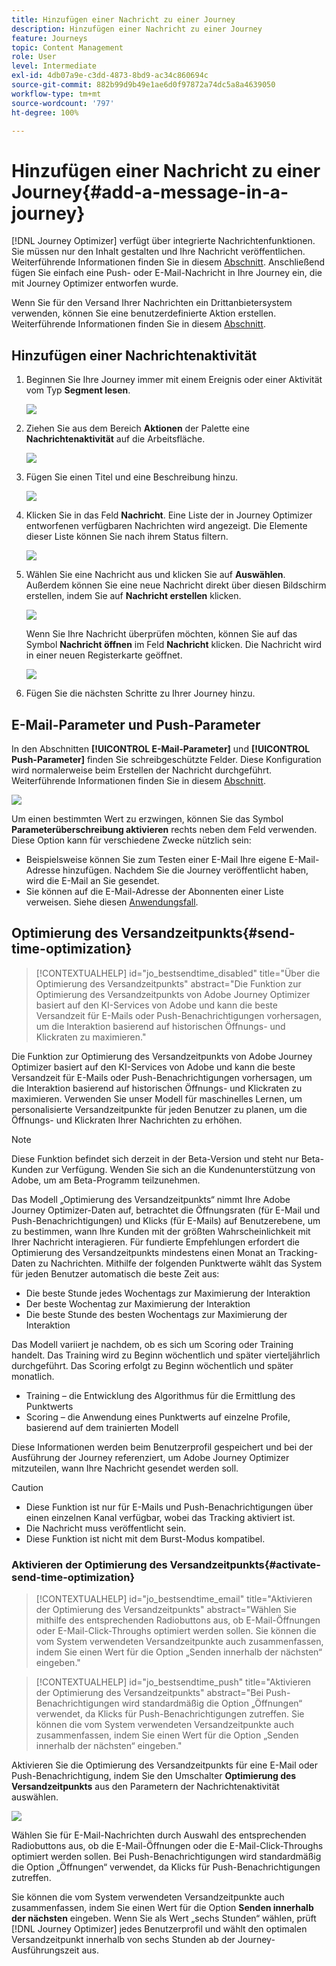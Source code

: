 ```yaml
---
title: Hinzufügen einer Nachricht zu einer Journey
description: Hinzufügen einer Nachricht zu einer Journey
feature: Journeys
topic: Content Management
role: User
level: Intermediate
exl-id: 4db07a9e-c3dd-4873-8bd9-ac34c860694c
source-git-commit: 882b99d9b49e1ae6d0f97872a74dc5a8a4639050
workflow-type: tm+mt
source-wordcount: '797'
ht-degree: 100%

---
```


# Hinzufügen einer Nachricht zu einer Journey{#add-a-message-in-a-journey}

[!DNL Journey Optimizer] verfügt über integrierte Nachrichtenfunktionen. Sie müssen nur den Inhalt gestalten und Ihre Nachricht veröffentlichen. Weiterführende Informationen finden Sie in diesem [Abschnitt](../messages/get-started-content.md). Anschließend fügen Sie einfach eine Push- oder E-Mail-Nachricht in Ihre Journey ein, die mit Journey Optimizer entworfen wurde.

Wenn Sie für den Versand Ihrer Nachrichten ein Drittanbietersystem verwenden, können Sie eine benutzerdefinierte Aktion erstellen. Weiterführende Informationen finden Sie in diesem [Abschnitt](../action/action.md).

## Hinzufügen einer Nachrichtenaktivität

1. Beginnen Sie Ihre Journey immer mit einem Ereignis oder einer Aktivität vom Typ **Segment lesen**.

   ![](assets/jo-message0.png)

1. Ziehen Sie aus dem Bereich **Aktionen** der Palette eine **Nachrichtenaktivität** auf die Arbeitsfläche.

   ![](assets/jo-message1.png)

1. Fügen Sie einen Titel und eine Beschreibung hinzu.

   ![](assets/jo-message2.png)

1. Klicken Sie in das Feld **Nachricht**. Eine Liste der in Journey Optimizer entworfenen verfügbaren Nachrichten wird angezeigt. Die Elemente dieser Liste können Sie nach ihrem Status filtern.

   ![](assets/jo-message3.png)

1. Wählen Sie eine Nachricht aus und klicken Sie auf **Auswählen**. Außerdem können Sie eine neue Nachricht direkt über diesen Bildschirm erstellen, indem Sie auf **Nachricht erstellen** klicken.

   ![](assets/jo-message4-ter.png)

   Wenn Sie Ihre Nachricht überprüfen möchten, können Sie auf das Symbol **Nachricht öffnen** im Feld **Nachricht** klicken. Die Nachricht wird in einer neuen Registerkarte geöffnet.

   ![](assets/jo-message4-bis.png)

1. Fügen Sie die nächsten Schritte zu Ihrer Journey hinzu.

## E-Mail-Parameter und Push-Parameter

In den Abschnitten **[!UICONTROL E-Mail-Parameter]** und **[!UICONTROL Push-Parameter]** finden Sie schreibgeschützte Felder. Diese Konfiguration wird normalerweise beim Erstellen der Nachricht durchgeführt. Weiterführende Informationen finden Sie in diesem [Abschnitt](../messages/get-started-content.md).

![](assets/jo-message4.png)

Um einen bestimmten Wert zu erzwingen, können Sie das Symbol **Parameterüberschreibung aktivieren** rechts neben dem Feld verwenden. Diese Option kann für verschiedene Zwecke nützlich sein:

* Beispielsweise können Sie zum Testen einer E-Mail Ihre eigene E-Mail-Adresse hinzufügen. Nachdem Sie die Journey veröffentlicht haben, wird die E-Mail an Sie gesendet.
* Sie können auf die E-Mail-Adresse der Abonnenten einer Liste verweisen. Siehe diesen [Anwendungsfall](message-to-subscribers-uc.md).

## Optimierung des Versandzeitpunkts{#send-time-optimization}

>[!CONTEXTUALHELP]
>id="jo_bestsendtime_disabled"
>title="Über die Optimierung des Versandzeitpunkts"
>abstract="Die Funktion zur Optimierung des Versandzeitpunkts von Adobe Journey Optimizer basiert auf den KI-Services von Adobe und kann die beste Versandzeit für E-Mails oder Push-Benachrichtigungen vorhersagen, um die Interaktion basierend auf historischen Öffnungs- und Klickraten zu maximieren."

Die Funktion zur Optimierung des Versandzeitpunkts von Adobe Journey Optimizer basiert auf den KI-Services von Adobe und kann die beste Versandzeit für E-Mails oder Push-Benachrichtigungen vorhersagen, um die Interaktion basierend auf historischen Öffnungs- und Klickraten zu maximieren. Verwenden Sie unser Modell für maschinelles Lernen, um personalisierte Versandzeitpunkte für jeden Benutzer zu planen, um die Öffnungs- und Klickraten Ihrer Nachrichten zu erhöhen.

>[!NOTE]
>
>Diese Funktion befindet sich derzeit in der Beta-Version und steht nur Beta-Kunden zur Verfügung. Wenden Sie sich an die Kundenunterstützung von Adobe, um am Beta-Programm teilzunehmen.

Das Modell „Optimierung des Versandzeitpunkts“ nimmt Ihre Adobe Journey Optimizer-Daten auf, betrachtet die Öffnungsraten (für E-Mail und Push-Benachrichtigungen) und Klicks (für E-Mails) auf Benutzerebene, um zu bestimmen, wann Ihre Kunden mit der größten Wahrscheinlichkeit mit Ihrer Nachricht interagieren. Für fundierte Empfehlungen erfordert die Optimierung des Versandzeitpunkts mindestens einen Monat an Tracking-Daten zu Nachrichten. Mithilfe der folgenden Punktwerte wählt das System für jeden Benutzer automatisch die beste Zeit aus:

* Die beste Stunde jedes Wochentags zur Maximierung der Interaktion
* Der beste Wochentag zur Maximierung der Interaktion
* Die beste Stunde des besten Wochentags zur Maximierung der Interaktion

Das Modell variiert je nachdem, ob es sich um Scoring oder Training handelt. Das Training wird zu Beginn wöchentlich und später vierteljährlich durchgeführt. Das Scoring erfolgt zu Beginn wöchentlich und später monatlich.

* Training – die Entwicklung des Algorithmus für die Ermittlung des Punktwerts
* Scoring – die Anwendung eines Punktwerts auf einzelne Profile, basierend auf dem trainierten Modell

Diese Informationen werden beim Benutzerprofil gespeichert und bei der Ausführung der Journey referenziert, um Adobe Journey Optimizer mitzuteilen, wann Ihre Nachricht gesendet werden soll.

>[!CAUTION]
>
>* Diese Funktion ist nur für E-Mails und Push-Benachrichtigungen über einen einzelnen Kanal verfügbar, wobei das Tracking aktiviert ist.
>* Die Nachricht muss veröffentlicht sein.
>* Diese Funktion ist nicht mit dem Burst-Modus kompatibel.


### Aktivieren der Optimierung des Versandzeitpunkts{#activate-send-time-optimization}

>[!CONTEXTUALHELP]
>id="jo_bestsendtime_email"
>title="Aktivieren der Optimierung des Versandzeitpunkts"
>abstract="Wählen Sie mithilfe des entsprechenden Radiobuttons aus, ob E-Mail-Öffnungen oder E-Mail-Click-Throughs optimiert werden sollen. Sie können die vom System verwendeten Versandzeitpunkte auch zusammenfassen, indem Sie einen Wert für die Option „Senden innerhalb der nächsten“ eingeben."

>[!CONTEXTUALHELP]
>id="jo_bestsendtime_push"
>title="Aktivieren der Optimierung des Versandzeitpunkts"
>abstract="Bei Push-Benachrichtigungen wird standardmäßig die Option „Öffnungen“ verwendet, da Klicks für Push-Benachrichtigungen zutreffen. Sie können die vom System verwendeten Versandzeitpunkte auch zusammenfassen, indem Sie einen Wert für die Option „Senden innerhalb der nächsten“ eingeben."

Aktivieren Sie die Optimierung des Versandzeitpunkts für eine E-Mail oder Push-Benachrichtigung, indem Sie den Umschalter **Optimierung des Versandzeitpunkts** aus den Parametern der Nachrichtenaktivität auswählen.

![](assets/jo-message5.png)

Wählen Sie für E-Mail-Nachrichten durch Auswahl des entsprechenden Radiobuttons aus, ob die E-Mail-Öffnungen oder die E-Mail-Click-Throughs optimiert werden sollen. Bei Push-Benachrichtigungen wird standardmäßig die Option „Öffnungen“ verwendet, da Klicks für Push-Benachrichtigungen zutreffen.

Sie können die vom System verwendeten Versandzeitpunkte auch zusammenfassen, indem Sie einen Wert für die Option **Senden innerhalb der nächsten** eingeben. Wenn Sie als Wert „sechs Stunden“ wählen, prüft [!DNL Journey Optimizer] jedes Benutzerprofil und wählt den optimalen Versandzeitpunkt innerhalb von sechs Stunden ab der Journey-Ausführungszeit aus.
